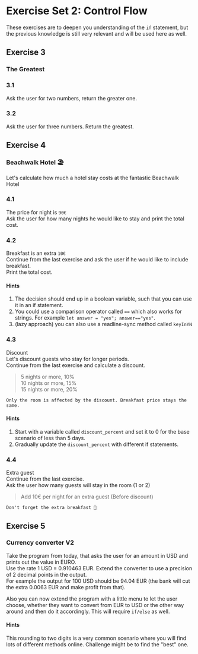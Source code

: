 # Exercise Set 2: Control Flow

These exercises are to deepen you understanding of the `if` statement,
but the previous knowledge is still very relevant and will be used here as well.

## Exercise 3

### The Greatest

### 3.1

Ask the user for two numbers, return the greater one.

### 3.2

Ask the user for three numbers. Return the greatest.

## Exercise 4

### Beachwalk Hotel 🏖 <br />

Let's calculate how much a hotel stay costs at the fantastic Beachwalk Hotel

### 4.1

The price for night is `90€`<br />
Ask the user for how many nights he would like to stay and print the total cost.

### 4.2

Breakfast is an extra `10€`<br />
Continue from the last exercise and ask the user if he would like to include breakfast.<br />
Print the total cost.

#### Hints

1. The decision should end up in a boolean variable, such that you can use it in an if statement.
2. You could use a comparison operator called `==` which also works for strings. For example `let answer = "yes"; answer=="yes"`.
3. (lazy approach) you can also use a readline-sync method called `keyInYN`

### 4.3

Discount<br />
Let's discount guests who stay for longer periods.<br />
Continue from the last exercise and calculate a discount.<br />

> 5 nights or more, 10%<br />
> 10 nights or more, 15%<br />
> 15 nights or more, 20%<br />

```
Only the room is affected by the discount. Breakfast price stays the same.
```

#### Hints

1. Start with a variable called `discount_percent` and set it to 0 for the base scenario of less than 5 days.
2. Gradually update the `discount_percent` with different if statements.

### 4.4

Extra guest <br />
Continue from the last exercise.<br />
Ask the user how many guests will stay in the room (1 or 2)<br />

> Add 10€ per night for an extra guest (Before discount)

```
Don't forget the extra breakfast 🥐
```

## Exercise 5

### Currency converter V2

Take the program from today, that asks the user for an amount in USD and prints out the value in EURO.<br />
Use the rate 1 USD = 0.910463 EUR. Extend the converter to use a precision of 2 decimal points in the output.<br />
For example the output for 100 USD should be 94.04 EUR (the bank will cut the extra 0.0063 EUR and make profit from that).

Also you can now extend the program with a little menu to let the user choose, whether they want to
convert from EUR to USD or the other way around and then do it accordingly.
This will require `if/else` as well.

#### Hints

This rounding to two digits is a very common scenario where you will find lots of different methods online. Challenge might be to find the "best" one.
